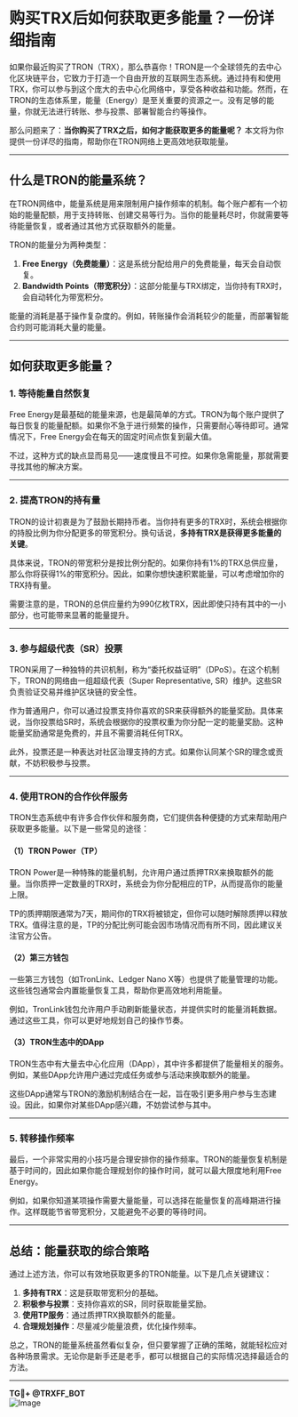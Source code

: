 # 购买TRX后如何获取更多能量？一份详细指南

如果你最近购买了TRON（TRX），那么恭喜你！TRON是一个全球领先的去中心化区块链平台，它致力于打造一个自由开放的互联网生态系统。通过持有和使用TRX，你可以参与到这个庞大的去中心化网络中，享受各种收益和功能。然而，在TRON的生态体系里，能量（Energy）是至关重要的资源之一。没有足够的能量，你就无法进行转账、参与投票、部署智能合约等操作。

那么问题来了：**当你购买了TRX之后，如何才能获取更多的能量呢？** 本文将为你提供一份详尽的指南，帮助你在TRON网络上更高效地获取能量。

---

## **什么是TRON的能量系统？**

在TRON网络中，能量系统是用来限制用户操作频率的机制。每个账户都有一个初始的能量配额，用于支持转账、创建交易等行为。当你的能量耗尽时，你就需要等待能量恢复，或者通过其他方式获取额外的能量。

TRON的能量分为两种类型：
1. **Free Energy（免费能量）**：这是系统分配给用户的免费能量，每天会自动恢复。
2. **Bandwidth Points（带宽积分）**：这部分能量与TRX绑定，当你持有TRX时，会自动转化为带宽积分。

能量的消耗是基于操作复杂度的。例如，转账操作会消耗较少的能量，而部署智能合约则可能消耗大量的能量。

---

## **如何获取更多能量？**

### **1. 等待能量自然恢复**
Free Energy是最基础的能量来源，也是最简单的方式。TRON为每个账户提供了每日恢复的能量配额。如果你不急于进行频繁的操作，只需要耐心等待即可。通常情况下，Free Energy会在每天的固定时间点恢复到最大值。

不过，这种方式的缺点显而易见——速度慢且不可控。如果你急需能量，那就需要寻找其他的解决方案。

---

### **2. 提高TRON的持有量**
TRON的设计初衷是为了鼓励长期持币者。当你持有更多的TRX时，系统会根据你的持股比例为你分配更多的带宽积分。换句话说，**多持有TRX是获得更多能量的关键**。

具体来说，TRON的带宽积分是按比例分配的。如果你持有1%的TRX总供应量，那么你将获得1%的带宽积分。因此，如果你想快速积累能量，可以考虑增加你的TRX持有量。

需要注意的是，TRON的总供应量约为990亿枚TRX，因此即使只持有其中的一小部分，也可能带来显著的能量提升。

---

### **3. 参与超级代表（SR）投票**
TRON采用了一种独特的共识机制，称为“委托权益证明”（DPoS）。在这个机制下，TRON的网络由一组超级代表（Super Representative, SR）维护。这些SR负责验证交易并维护区块链的安全性。

作为普通用户，你可以通过投票支持你喜欢的SR来获得额外的能量奖励。具体来说，当你投票给SR时，系统会根据你的投票权重为你分配一定的能量奖励。这种能量奖励通常是免费的，并且不需要消耗任何TRX。

此外，投票还是一种表达对社区治理支持的方式。如果你认同某个SR的理念或贡献，不妨积极参与投票。

---

### **4. 使用TRON的合作伙伴服务**
TRON生态系统中有许多合作伙伴和服务商，它们提供各种便捷的方式来帮助用户获取更多能量。以下是一些常见的途径：

#### （1）**TRON Power（TP）**
TRON Power是一种特殊的能量机制，允许用户通过质押TRX来换取额外的能量。当你质押一定数量的TRX时，系统会为你分配相应的TP，从而提高你的能量上限。

TP的质押期限通常为7天，期间你的TRX将被锁定，但你可以随时解除质押以释放TRX。值得注意的是，TP的分配比例可能会因市场情况而有所不同，因此建议关注官方公告。

#### （2）**第三方钱包**
一些第三方钱包（如TronLink、Ledger Nano X等）也提供了能量管理的功能。这些钱包通常会内置能量恢复工具，帮助你更高效地利用能量。

例如，TronLink钱包允许用户手动刷新能量状态，并提供实时的能量消耗数据。通过这些工具，你可以更好地规划自己的操作节奏。

#### （3）**TRON生态中的DApp**
TRON生态中有大量去中心化应用（DApp），其中许多都提供了能量相关的服务。例如，某些DApp允许用户通过完成任务或参与活动来换取额外的能量。

这些DApp通常与TRON的激励机制结合在一起，旨在吸引更多用户参与生态建设。因此，如果你对某些DApp感兴趣，不妨尝试参与其中。

---

### **5. 转移操作频率**
最后，一个非常实用的小技巧是合理安排你的操作频率。TRON的能量恢复机制是基于时间的，因此如果你能合理规划你的操作时间，就可以最大限度地利用Free Energy。

例如，如果你知道某项操作需要大量能量，可以选择在能量恢复的高峰期进行操作。这样既能节省带宽积分，又能避免不必要的等待时间。

---

## **总结：能量获取的综合策略**

通过上述方法，你可以有效地获取更多的TRON能量。以下是几点关键建议：

1. **多持有TRX**：这是获取带宽积分的基础。
2. **积极参与投票**：支持你喜欢的SR，同时获取能量奖励。
3. **使用TP服务**：通过质押TRX换取额外的能量。
4. **合理规划操作**：尽量减少能量浪费，优化操作频率。

总之，TRON的能量系统虽然看似复杂，但只要掌握了正确的策略，就能轻松应对各种场景需求。无论你是新手还是老手，都可以根据自己的实际情况选择最适合的方法。

---

**TG💪+ @TRXFF_BOT**  
![Image](https://github.com/user-attachments/assets/a9ced9e0-a9b8-4136-8aef-a09665821e59)